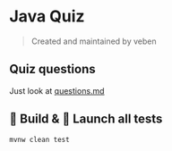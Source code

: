 # Java Quiz

> Created and maintained by veben

## Quiz questions
Just look at [questions.md](src/test/resources/questions.md)

## 🔧 Build & 🚀 Launch all tests

```sh
mvnw clean test
```